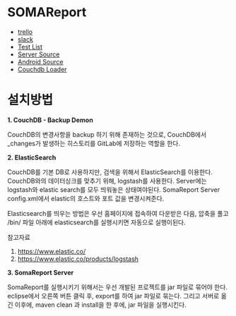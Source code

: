 # SOMAReport

* [trello](https://trello.com/b/0mX9BKo1)
* [slack](https://somareport.slack.com)
* [Test List](https://docs.google.com/spreadsheets/d/1AhNqZxIMev22Ik77Leh_Sm8eLk3JGKORaqlocAzi0K0)
* [Server Source](https://github.com/devholic/SOMAReport/tree/master/source)
* [Android Source](https://github.com/devholic/SOMAReport/tree/master/android-source)
* [Couchdb Loader](https://github.com/devholic/couchdb-loader)


# 설치방법
**1. CouchDB - Backup Demon**

CouchDB의 변경사항을 backup 하기 위해 존재하는 것으로, CouchDB에서 _changes가 발생하는 히스토리를 GitLab에 저장하는 역할을 한다.	
		
**2. ElasticSearch**

CouchDB를 기본 DB로 사용하지만, 검색을 위해서 ElasticSearch를 이용한다. CouchDB와의 데이터싱크를 맞추기 위해, logstash를 사용한다. Server에는 logstash와 elastic search를 모두 띄워놓은 상태여야된다. SomaReport Server config.xml에서 elastic의 호스트와 포트 값을 변경시켜준다.

Elasticsearch를 띄우는 방법은 우선 홈페이지에 접속하여 다운받은 다음, 압축을 풀고 /bin/ 파일 아래에 elasticsearch를 실행시키면 자동으로 실행이된다.

참고자료

1. https://www.elastic.co/
2. https://www.elastic.co/products/logstash

**3. SomaReport Server**

SomaReport를 실행시키기 위해서는 우선 개발된 프로젝트를 jar 파일로 묶어야 한다. eclipse에서 오른쪽 버튼 클릭 후, export를 하여 jar 파일로 묶는다. 그리고 서버로 옮긴 이후에, maven clean 과 install을 한 후에, jar 파일을 실행시킨다.